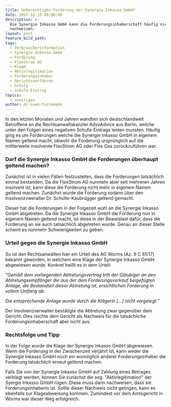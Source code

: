 ```yaml
---
title: Unberechtigte Forderung der Synergie Inkasso GmbH?
date: 2017-12-15 00:00:00
description: >-
  Die Synergie Inkasso GmbH kann die Forderungsinhaberschaft häufig nicht
  nachweisen.
layout: post
feature_bild_path:
tags:
  - Verbraucherinformation
  - Synergie Inkasso GmbH
  - Forderung
  - FlexStrom AG
  - Klage
  - Aktivlegitimation
  - Forderungsinhaber
  - Gerichtsverfahren
  - Schufa
  - Schufa-Eintrag
topics:
  - sonstiges
author: dr-sven-tintemann
---
```



In den letzten Monaten und Jahren wandten sich deutschlandweit Betroffene an die Rechtsanwaltskanzlei AdvoAdvice aus Berlin, welche unter den Folgen eines negativen Schufa-Eintrags leiden mussten. H&auml;ufig ging es um Forderungen welche die Synergie Inkasso GmbH in eigenem Namen geltend macht, obwohl die Forderung urspr&uuml;nglich auf die mittlerweile insolvente FlexStrom AG oder Flex Gas zur&uuml;ckzuf&uuml;hren war.

### Darf die Synergie Inkasso GmbH die Forderungen &uuml;berhaupt geltend machen?

Zun&auml;chst ist in vielen F&auml;llen festzustellen, dass die Forderungen tats&auml;chlich einmal bestanden. Da die FlexStrom AG nunmehr aber seit mehreren Jahren insolvent ist, kann diese die Forderung nicht mehr in eigenem Namen geltend machen. Zun&auml;chst wurde die Forderung sodann &uuml;ber den Insolvenzvweralter Dr. Schulte-Kaubr&uuml;gger geltend gemacht.

Dieser hat die Forderungen in der Folgezeit wohl an die Synergie Inkasso GmbH abgetreten. Da die Synergie Inkasso GmbH die Forderung nun in eigenem Namen geltend macht, ist diese in der Beweislast daf&uuml;r, dass die Forderung an sie auch tats&auml;chlich abgetreten wurde. Genau an dieser Stelle scheint es nunmehr Schwierigkeiten zu geben.

### **Urteil gegen die Synergie Inkasso GmbH**

So ist den Rechtsanw&auml;lten hier ein Urteil des AG Worms (Az. 9 C 81/17) bekannt geworden, in welchem eine Klage der Synergie Inkasso GmbH abgewiesen wurde. Konkret hei&szlig;t es in dem Urteil:

*"Gem&auml;&szlig; dem vorliegenden Abtretungsvertrag tritt der Gl&auml;ubiger an den Abtretungsempf&auml;nger die aus der dem Forderungsverkauf beigef&uuml;gten Anlage, die Bestandteil dieser Abtretung ist, ersichtlichen Forderung in vollem Umfang ab.*

*Die entsprechende Anlage wurde durch die Kl&auml;gerin […] nicht vorgelegt.*"

Der Insolvenzverwalter best&auml;tigte die Abtretung zwar gegen&uuml;ber dem Gericht. Dies reichte dem Gericht als Nachweis f&uuml;r die tats&auml;chliche Forderungsinhaberschaft aber nicht aus.

### **Rechtsfolge und Tipp**

In der Folge wurde die Klage der Synergie Inkasso GmbH abgewiesen. Wenn die Forderung in der Zwischenzeit verj&auml;hrt ist, kann weder die Synergie Inkasso GmbH noch ein wom&ouml;glich anderer Forderungsinhaber die Forderung tats&auml;chlich erneut geltend machen.

Falls Sie von der Synergie Inkasso GmbH auf Zahlung eines Betrages verklagt werden, k&ouml;nnen Sie zun&auml;chst die sog. "Aktivlegitimation" der Syergie Inkasso GmbH r&uuml;gen. Diese muss dann nachweisen, dass sie Forderungsinhaberin ist. Sollte dieser Nachweis nicht gelingen, kann es ebenfalls zur Klageabweisung kommen. Zumindest vor dem Amtsgericht in Worms war dieser Weg erfolgreich.